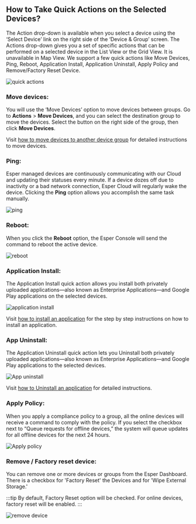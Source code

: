 ## How to Take Quick Actions on the Selected Devices?

  

The Action drop-down is available when you select a device using the ‘Select Device’ link on the right side of the ‘Device & Group’ screen. The Actions drop-down gives you a set of specific actions that can be performed on a selected device in the List View or the Grid View. It is unavailable in Map View. We support a few quick actions like Move Devices, Ping, Reboot, Application Install, Application Uninstall, Apply Policy and Remove/Factory Reset Device.

  

![quick actions](./images/quickactions/35_Groups_devices_main_screen_actions.png)

  

### Move devices:

  

You will use the ‘Move Devices’ option to move devices between groups. Go to **Actions** > **Move Devices**, and you can select the destination group to move the devices. Select the button on the right side of the group, then click **Move Devices**.

  

Visit  [how to move devices to another device group](./device-move.md)  for detailed instructions to move devices.

  

### Ping:

  

Esper managed devices are continuously communicating with our Cloud and updating their statuses every minute. If a device dozes off due to inactivity or a bad network connection, Esper Cloud will regularly wake the device. Clicking the **Ping** option allows you accomplish the same task manually.

  

![ping](./images/quickactions/36_Groups_devices_main_screen_actions.png)

  

### Reboot:

  

When you click the **Reboot** option, the Esper Console will send the command to reboot the active device.

  
  

![reboot](./images/quickactions/37_Groups_devices_main_screen_actions_reboot.png)

  

### Application Install:

  

The Application Install quick action allows you install both privately uploaded applications—also known as Enterprise Applications—and Google Play applications on the selected devices.

![application install](./images/quickactions/37_Groups_devices_main_screen_actions_app_install.png)

  

Visit [how to install an application](./groups-apps-install-uninstall.md) for the step by step instructions on how to install an application.

  

### App Uninstall:

  

The Application Uninstall quick action lets you Uninstall both privately uploaded applications—also known as Enterprise Applications—and Google Play applications to the selected devices.

  

![App uninstall](./images/quickactions/39_Groups_devices_main_screen_actions_app_uninstall.png)

  

Visit [how to Uninstall an application](./groups-apps-install-uninstall.md) for detailed instructions.

### Apply Policy:

  

When you apply a compliance policy to a group, all the online devices will receive a command to comply with the policy. If you select the checkbox next to “Queue requests for offline devices,” the system will queue updates for all offline devices for the next 24 hours.

  

![Apply policy](./images/quickactions/40_Groups_devices_main_screen_actions_applypolicy.png)

  

### Remove / Factory reset device:


You can remove one or more devices or groups from the Esper Dashboard. There is a checkbox for 'Factory Reset' the Devices and for 'Wipe External Storage.'

:::tip
By default, Factory Reset option will be checked. For online devices, factory reset will be enabled.
:::

  

![remove device](./images/quickactions/41_Groups_devices_main_screen_actions_factory_reset.png)